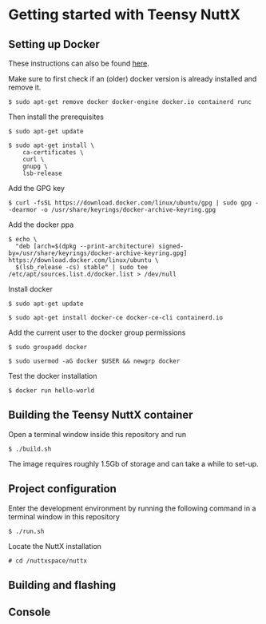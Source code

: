 # Getting started with Teensy NuttX

## Setting up Docker

These instructions can also be found [here](https://docs.docker.com/engine/install/ubuntu/).

Make sure to first check if an (older) docker version is already installed and remove it.

```
$ sudo apt-get remove docker docker-engine docker.io containerd runc
```

Then install the prerequisites

```
$ sudo apt-get update

$ sudo apt-get install \
    ca-certificates \
    curl \
    gnupg \
    lsb-release
```

Add the GPG key

```
$ curl -fsSL https://download.docker.com/linux/ubuntu/gpg | sudo gpg --dearmor -o /usr/share/keyrings/docker-archive-keyring.gpg
```

Add the docker ppa

```
$ echo \
  "deb [arch=$(dpkg --print-architecture) signed-by=/usr/share/keyrings/docker-archive-keyring.gpg] https://download.docker.com/linux/ubuntu \
  $(lsb_release -cs) stable" | sudo tee /etc/apt/sources.list.d/docker.list > /dev/null
```

Install docker

```
$ sudo apt-get update

$ sudo apt-get install docker-ce docker-ce-cli containerd.io
```

Add the current user to the docker group permissions

```
$ sudo groupadd docker

$ sudo usermod -aG docker $USER && newgrp docker
```

Test the docker installation

```
$ docker run hello-world
```

## Building the Teensy NuttX container

Open a terminal window inside this repository and run

```
$ ./build.sh
```

The image requires roughly 1.5Gb of storage and can take a while to set-up.

## Project configuration

Enter the development environment by running the following command in a terminal window in this repository

```
$ ./run.sh
```

Locate the NuttX installation

```
# cd /nuttxspace/nuttx
```



## Building and flashing



## Console

